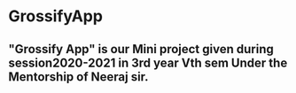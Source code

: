 # GrossifyApp
## "Grossify App" is our Mini project given during session2020-2021 in 3rd year Vth sem Under the Mentorship of Neeraj sir.

